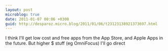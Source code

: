 ```yaml
---
layout: post
microblog: true
date: 2011-01-07 00:06 +0300
guid: http://desparoz.micro.blog/2011/01/06/t23123138921373697.html
---
```

I think I'll get low cost and free apps from the App Store, and Apple Apps in the future. But higher $ stuff (eg OmniFocus) I'll go direct
